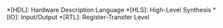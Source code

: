 *[HDL]: Hardware Description Language
*[HLS]: High-Level Synthesis
*[IO]: Input/Output
*[RTL]: Register-Transfer Level
